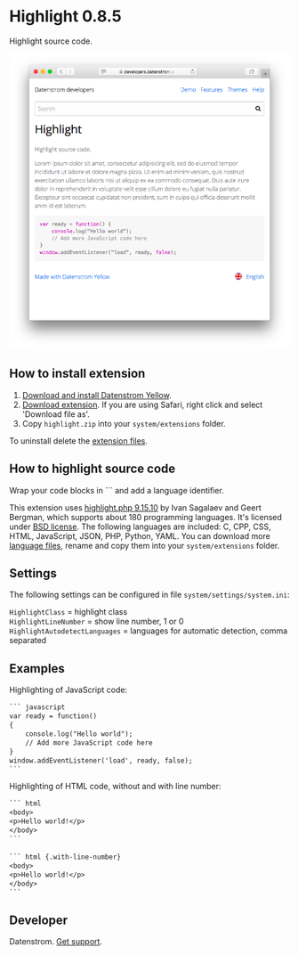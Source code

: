 Highlight 0.8.5
===============
Highlight source code.

<p align="center"><img src="highlight-screenshot.png?raw=true" alt="Screenshot"></p>

## How to install extension

1. [Download and install Datenstrom Yellow](https://github.com/datenstrom/yellow/).
2. [Download extension](https://github.com/datenstrom/yellow-extensions/raw/master/zip/highlight.zip). If you are using Safari, right click and select 'Download file as'.
3. Copy `highlight.zip` into your `system/extensions` folder.

To uninstall delete the [extension files](extension.ini).

## How to highlight source code

Wrap your code blocks in \`\`\` and add a language identifier.

This extension uses [highlight.php 9.15.10](https://github.com/scrivo/highlight.php) by Ivan Sagalaev and Geert Bergman, which supports about 180 programming languages. It's licensed under [BSD license](https://opensource.org/licenses/BSD-3-Clause). The following languages are included: C, CPP, CSS, HTML, JavaScript, JSON, PHP, Python, YAML. You can download more [language files](https://github.com/scrivo/highlight.php/tree/master/Highlight/languages), rename and copy them into your `system/extensions` folder.

## Settings

The following settings can be configured in file `system/settings/system.ini`:

`HighlightClass` = highlight class  
`HighlightLineNumber` = show line number, 1 or 0   
`HighlightAutodetectLanguages` = languages for automatic detection, comma separated  

## Examples

Highlighting of JavaScript code:

    ``` javascript
    var ready = function() 
    {
        console.log("Hello world");
        // Add more JavaScript code here
    }
    window.addEventListener('load', ready, false);
    ```

Highlighting of HTML code, without and with line number:
    
    ``` html
    <body>
    <p>Hello world!</p>
    </body>
    ```

    ``` html {.with-line-number}
    <body>
    <p>Hello world!</p>
    </body>
    ```

## Developer

Datenstrom. [Get support](https://extensions.datenstrom.se/help/).
